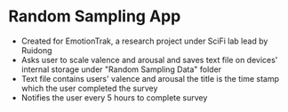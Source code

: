 # Random Sampling App
- Created for EmotionTrak, a research project under SciFi lab lead by Ruidong
- Asks user to scale valence and arousal and saves text file on devices' internal storage under "Random Sampling Data" folder
- Text file contains users' valence and arousal the title is the time stamp which the user completed the survey
- Notifies the user every 5 hours to complete survey
